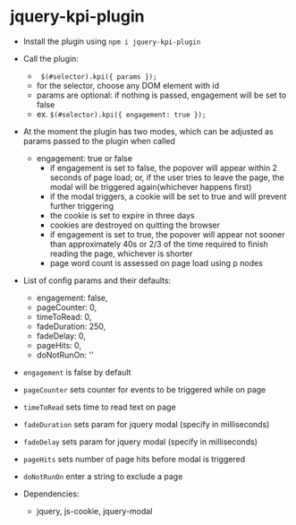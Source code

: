 # jquery-kpi-plugin

- Install the plugin using `npm i jquery-kpi-plugin`
- Call the plugin:
	-  ``` $(#selector).kpi({ params });```
	- for the selector, choose any DOM element with id
	- params are optional: if nothing is passed, engagement will be set to false
	- ex. ```$(#selector).kpi({ engagement: true });```

- At the moment the plugin has two modes, which can be adjusted as params passed to the plugin when called
  - engagement: true or false
  	- if engagement is set to false, the popover will appear within 2 seconds of page load; or, if the user tries to leave the page, the modal will be triggered again(whichever happens first)
  	- if the modal triggers, a cookie will be set to true and will prevent further triggering
  	- the cookie is set to expire in three days
  	- cookies are destroyed on quitting the browser
  	- if engagement is set to true, the popover will appear not sooner than approximately 40s or 2/3 of the time required to finish reading the page, whichever is shorter
  	- page word count is assessed on page load using p nodes

- List of config params and their defaults:
    - engagement: false,
    - pageCounter: 0,
    - timeToRead: 0,
    - fadeDuration: 250,
    - fadeDelay: 0,
    - pageHits: 0,
    - doNotRunOn: ''


- `engagement` is false by default
- `pageCounter` sets counter for events to be triggered while on page
- `timeToRead` sets time to read text on page
- `fadeDuration` sets param for jquery modal (specify in milliseconds)
- `fadeDelay` sets param for jquery modal (specify in milliseconds)
- `pageHits` sets number of page hits before modal is triggered
- `doNotRunOn` enter a string to exclude a page

- Dependencies:
  - jquery, js-cookie, jquery-modal
